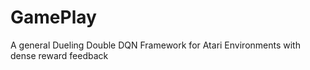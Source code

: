 # GamePlay
A general Dueling Double DQN Framework for Atari Environments with dense reward feedback
